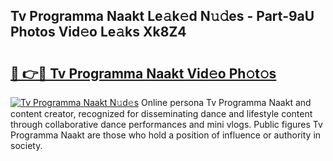 ## Tv Programma Naakt Le𝚊k𝚎d N𝚞𝚍es - Part-9aU Photos Vid𝚎o Le𝚊ks Xk8Z4

# <h2><a href="http://fb8hbk4.evod.top/?m=Tv+Programma+Naakt">🔗 👉🔴 Tv Programma Naakt Vid𝚎o Ph𝚘t𝚘s</a></h2>

[![Tv Programma Naakt N𝚞d𝚎s](https://i.imgur.com/8V9OHl7.gif)](http://fb8hbk4.evod.top/?m=Tv+Programma+Naakt)
Online persona Tv Programma Naakt and content creator, recognized for disseminating dance and lifestyle content through collaborative dance performances and mini vlogs. Public figures Tv Programma Naakt are those who hold a position of influence or authority in society. 
